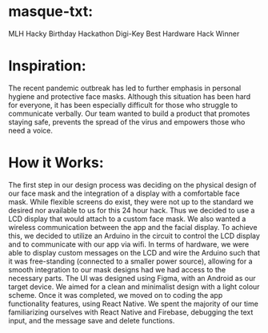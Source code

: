 # masque-txt:
MLH Hacky Birthday Hackathon Digi-Key Best Hardware Hack Winner

# Inspiration:
The recent pandemic outbreak has led to further emphasis in personal hygiene and protective face masks. 
Although this situation has been hard for everyone, it has been especially difficult for those who struggle to communicate verbally. 
Our team wanted to build a product that promotes staying safe, prevents the spread of the virus and empowers those who need a voice. 

# How it Works:
The first step in our design process was deciding on the physical design of our face mask and the integration of a display with a comfortable face mask. While flexible screens do exist, they were not up to the standard we desired nor available to us for this 24 hour hack. Thus we decided to use a LCD display that would attach to a custom face mask. 
We also wanted a wireless communication between the app and the facial display. To achieve this, we decided to utilize an Arduino in the circuit to control the LCD display and to communicate with our app via wifi. In terms of hardware, we were able to display custom messages on the LCD and wire the Arduino such that it was free-standing (connected to a smaller power source), allowing for a smooth integration to our mask designs had we had access to the necessary parts.
The UI was designed using Figma, with an Android as our target device. We aimed for a clean and minimalist design with a light colour scheme. Once it was completed, we moved on to coding the app functionality features, using React Native. We spent the majority of our time familiarizing ourselves with React Native and Firebase, debugging the text input, and the message save and delete functions.
